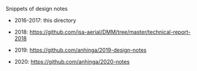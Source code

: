 
Snippets of design notes

 * 2016-2017: this directory
 
 * 2018: https://github.com/jsa-aerial/DMM/tree/master/technical-report-2018
 
 * 2019: https://github.com/anhinga/2019-design-notes
 
 * 2020: https://github.com/anhinga/2020-notes
